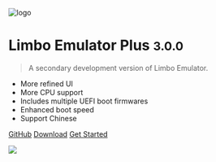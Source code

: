 <!-- _coverpage.md -->

![logo](/favicon.ico)

# Limbo Emulator Plus <small>3.0.0</small>
> A secondary development version of Limbo Emulator.

- More refined UI
- More CPU support
- Includes multiple UEFI boot firmwares
- Enhanced boot speed
- Support Chinese

[GitHub](https://github.com/Poempoat/LimboEmulatorPlus)
[Download](https://github.com/Poempoat/LimboEmulatorPlus/releases)
[Get Started](#docsify)

![](bg.png)